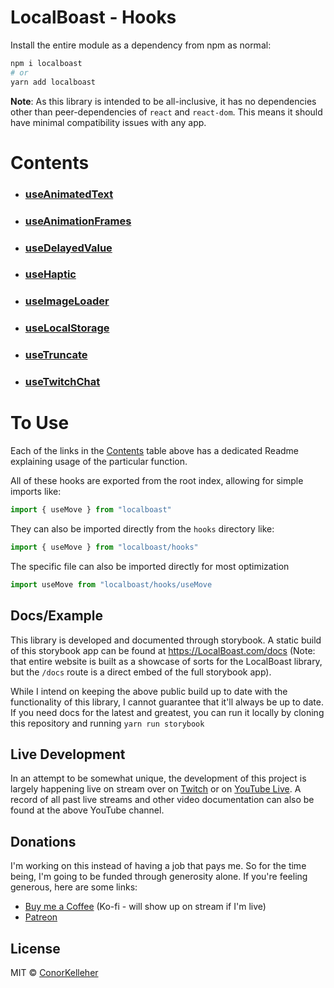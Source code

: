 <!--- Autogenerated Readme. Do not edit. Edit the templates or config files instead. --->
# LocalBoast - Hooks

Install the entire module as a dependency from npm as normal:

```bash
npm i localboast
# or
yarn add localboast
```

**Note**: As this library is intended to be all-inclusive, it has no dependencies other than peer-dependencies of `react` and `react-dom`. This means it should have minimal compatibility issues with any app.

# Contents

- ### [useAnimatedText](useAnimatedText)
- ### [useAnimationFrames](useAnimationFrames)
- ### [useDelayedValue](useDelayedValue)
- ### [useHaptic](useHaptic)
- ### [useImageLoader](useImageLoader)
- ### [useLocalStorage](useLocalStorage)
- ### [useTruncate](useTruncate)
- ### [useTwitchChat](useTwitchChat)

# To Use

Each of the links in the [Contents](#contents) table above has a dedicated Readme explaining usage of the particular function.

All of these hooks are exported from the root index, allowing for simple imports like:

```javascript
import { useMove } from "localboast"
```

They can also be imported directly from the `hooks` directory like:

```javascript
import { useMove } from "localboast/hooks"
```

The specific file can also be imported directly for most optimization

```javascript
import useMove from "localboast/hooks/useMove
```

## Docs/Example

This library is developed and documented through storybook.
A static build of this storybook app can be found at https://LocalBoast.com/docs
(Note: that entire website is built as a showcase of sorts for the LocalBoast library, but the `/docs` route is a direct embed of the full storybook app).

While I intend on keeping the above public build up to date with the functionality of this library, I cannot guarantee that it'll always be up to date. If you need docs for the latest and greatest, you can run it locally by cloning this repository and running `yarn run storybook`

## Live Development

In an attempt to be somewhat unique, the development of this project is largely happening live on stream over on [Twitch](https://twitch.tv/localboast) or on [YouTube Live](http://youtube.com/channel/UCt-IaL4qQsOU6_rbS7zky1Q/live). A record of all past live streams and other video documentation can also be found at the above YouTube channel.

## Donations

I'm working on this instead of having a job that pays me. So for the time being, I'm going to be funded through generosity alone. If you're feeling generous, here are some links:

- [Buy me a Coffee](https://localboast.com/kofi) (Ko-fi - will show up on stream if I'm live)
- [Patreon](https://localboast.com/patreon)

## License

MIT © [ConorKelleher](https://github/com/ConorKelleher)
